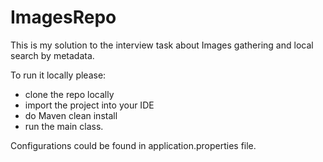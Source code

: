 # ImagesRepo

This is my solution to the interview task about Images gathering and local search by metadata.

To run it locally please:
- clone the repo locally
- import the project into your IDE
- do Maven clean install
- run the main class.

Configurations could be found in application.properties file.
